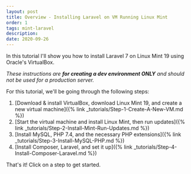 ```yaml
---
layout: post
title: Overview - Installing Laravel on VM Running Linux Mint
order: 1
tags: mint-laravel
description: 
date: 2020-09-26
---
```


In this tutorial I'll show you how to install Laravel 7 on Linux Mint 19 using Oracle's VirtualBox.

<!--more-->

_These instructions are **for creating a dev environment ONLY** and should not be used for a production server._

For this tutorial, we'll be going through the following steps:

1. [Download & install VirtualBox, download Linux Mint 19, and create a new virtual machine]({% link _tutorials/Step-1-Create-A-New-VM.md %})
2. [Start the virtual machine and install Linux Mint, then run updates]({% link _tutorials/Step-2-Install-Mint-Run-Updates.md %})
3. [Install MySQL, PHP 7.4, and the necessary PHP extensions]({% link _tutorials/Step-3-Install-MySQL-PHP.md %})
4. [Install Composer, Laravel, and set it up]({% link _tutorials/Step-4-Install-Composer-Laravel.md %})

That's it! Click on a step to get started.